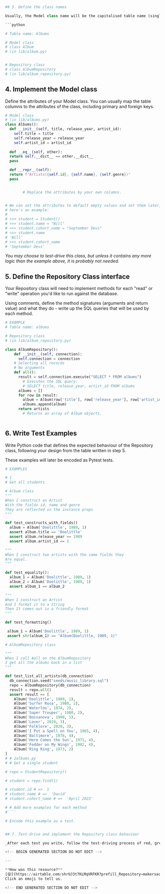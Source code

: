 ```python
## 3. Define the class names

Usually, the Model class name will be the capitalised table name (single instead of plural). The same name is then suffixed by `Repository` for the Repository class name.

```python

# Table name: Albums

# Model class
# class Album
# (in lib/album.py)


# Repository class
# class AlbumRepository
# (in lib/album_repository.py)


```

## 4. Implement the Model class

Define the attributes of your Model class. You can usually map the table columns to the attributes of the class, including primary and foreign keys.

```python
# Model class
# (in lib/albums.py)
class Albums():
  def __init__(self, title, release_year, artist_id):
    self.title = title
    self.release_year = release_year
    self.artist_id = artist_id
  
  def __eq__(self, other):
  return self.__dict__ == other.__dict__
  pass

  def __repr__(self): 
  return f"Artists({self.id}, {self.name}, {self.genre})"
  pass


        # Replace the attributes by your own columns.


# We can set the attributes to default empty values and set them later,
# here's an example:
#
# >>> student = Student()
# >>> student.name = "Will"
# >>> student.cohort_name = "September Devs"
# >>> student.name
# 'Will'
# >>> student.cohort_name
# 'September Devs'

```

*You may choose to test-drive this class, but unless it contains any more logic than the example above, it is probably not needed.*

## 5. Define the Repository Class interface

Your Repository class will need to implement methods for each "read" or "write" operation you'd like to run against the database.

Using comments, define the method signatures (arguments and return value) and what they do - write up the SQL queries that will be used by each method.

```python
# EXAMPLE
# Table name: albums

# Repository class
# (in lib/album_repository.py)

class AlbumRepository():
    def __init__(self, connection):
      self.connection = connection
    # Selecting all records
    # No arguments
    def all():
      result = self.connection.execute("SELECT * FROM albums")
        # Executes the SQL query:
        # SELECT title, release_year, artist_id FROM albums
      albums = []
      for row in result:
        album = Album(row['title'], row['release_year'], row['artist_id'])
        albums.append(album)
      return artists
        # Returns an array of Album objects.
  

```

## 6. Write Test Examples

Write Python code that defines the expected behaviour of the Repository class, following your design from the table written in step 5.

These examples will later be encoded as Pytest tests.

```python
# EXAMPLES

# 1
# Get all students

# Album class
"""
When I construct an Artist
With the fields id, name and genre
They are reflected in the instance props
"""

def test_constructs_with_fields()
  album = Album('Doolittle', 1989, 1)
  assert album.title == 'Doolittle'
  assert album.release_year == 1989
  assert album.artist_id == 1

"""
When I construct two artists with the same fields they
Are equal.
"""

def test_equality():
  album_1 = Album('Doolittle', 1989, 1)
  album_2 = Album('Doolittle', 1989, 1)
  assert album_1 == album_2

"""
When I construct an Artist
And I format it to a String
Then It comes out in a friendly format
"""

def test_formatting()

 album_1 = Album('Doolittle', 1989, 1)
 assert str(album_1) == "Album(Doolittle, 1989, 1)"

# AlbumRepository class

"""
When I call #all on the AlbumRepository
I get all the albums back in a list
"""

def test_list_all_artists(db_connection)
  db_connection.seed("seeds/music_library.sql")
  repo = AlbumRepository(db_connection)
  result = repo.all()
  assert result == [
    Album('Doolittle', 1989, 1),  
    Album('Surfer Rosa', 1988, 1),
    Album('Waterloo', 1974, 2),
    Album('Super Trouper', 1980, 2),
    Album('Bossanova', 1990, 1),
    Album('Lover', 2019, 3),
    Album('Folklore', 2020, 3),
    Album('I Put a Spell on You', 1965, 4),
    Album('Baltimore', 1978, 4),
    Album('Here Comes the Sun', 1971, 4),
    Album('Fodder on My Wings', 1982, 4),
    Album('Ring Ring', 1973, 2)
]
# # 2albums.py
# # Get a single student

# repo = StudentRepository()

# student = repo.find(1)

# student.id # =>  1
# student.name # =>  'David'
# student.cohort_name # =>  'April 2022'

# # Add more examples for each method
# ```

# Encode this example as a test.


## 7. Test-drive and implement the Repository class behaviour

_After each test you write, follow the test-driving process of red, green, refactor to implement the behaviour._

<!-- BEGIN GENERATED SECTION DO NOT EDIT -->

---

**How was this resource?**  
[😫](https://airtable.com/shrUJ3t7KLMqVRFKR?prefill_Repository=makersacademy%2Fdatabases-in-python&prefill_File=resources%2Frepository_class_recipe_template.md&prefill_Sentiment=😫) [😕](https://airtable.com/shrUJ3t7KLMqVRFKR?prefill_Repository=makersacademy%2Fdatabases-in-python&prefill_File=resources%2Frepository_class_recipe_template.md&prefill_Sentiment=😕) [😐](https://airtable.com/shrUJ3t7KLMqVRFKR?prefill_Repository=makersacademy%2Fdatabases-in-python&prefill_File=resources%2Frepository_class_recipe_template.md&prefill_Sentiment=😐) [🙂](https://airtable.com/shrUJ3t7KLMqVRFKR?prefill_Repository=makersacademy%2Fdatabases-in-python&prefill_File=resources%2Frepository_class_recipe_template.md&prefill_Sentiment=🙂) [😀](https://airtable.com/shrUJ3t7KLMqVRFKR?prefill_Repository=makersacademy%2Fdatabases-in-python&prefill_File=resources%2Frepository_class_recipe_template.md&prefill_Sentiment=😀)  
Click an emoji to tell us.

<!-- END GENERATED SECTION DO NOT EDIT -->